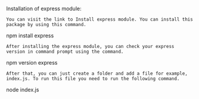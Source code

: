 Installation of express module: 

    You can visit the link to Install express module. You can install this package by using this command. 

npm install express

    After installing the express module, you can check your express version in command prompt using the command. 

npm version express

    After that, you can just create a folder and add a file for example, index.js. To run this file you need to run the following command. 

node index.js